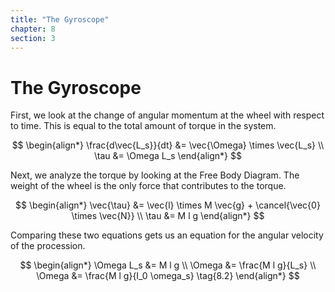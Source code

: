 ```yaml
---
title: "The Gyroscope"
chapter: 8
section: 3
---
```


# The Gyroscope

First, we look at the change of angular momentum at the wheel with respect to time. This is equal to the total amount of torque in the system.

$$
\begin{align*}
    \frac{d\vec{L_s}}{dt} &= \vec{\Omega} \times \vec{L_s} \\
    \tau &= \Omega L_s
\end{align*}
$$

Next, we analyze the torque by looking at the Free Body Diagram. The weight of the wheel is the only force that contributes to the torque.

$$
\begin{align*}
    \vec{\tau} &= \vec{l} \times M \vec{g} + \cancel{\vec{0} \times \vec{N}} \\
    \tau &= M l g
\end{align*}
$$

Comparing these two equations gets us an equation for the angular velocity of the procession.

$$
\begin{align*}
    \Omega L_s &= M l g \\
    \Omega &= \frac{M l g}{L_s} \\
    \Omega &= \frac{M l g}{I_0 \omega_s} \tag{8.2}
\end{align*}
$$

